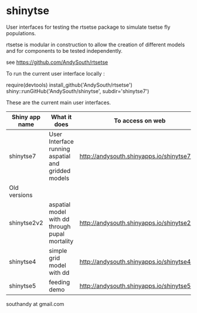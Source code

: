 shinytse
========

User interfaces for testing the rtsetse package to simulate tsetse fly populations.

rtsetse is modular in construction to allow the creation of different models and for components to be tested independently.

see https://github.com/AndySouth/rtsetse

To run the current user interface locally :

  require(devtools)
  install_github('AndySouth/rtsetse')
  shiny::runGitHub('AndySouth/shinytse', subdir='shinytse7')

These are the current main user interfaces.

Shiny app name  | What it does  | To access on web
------------- | -------------| -------------
shinytse7 | User Interface running aspatial and gridded models | http://andysouth.shinyapps.io/shinytse7/
Old versions | | 
shinytse2v2 | aspatial model with dd through pupal mortality | http://andysouth.shinyapps.io/shinytse2v2/
shinytse4 | simple grid model with dd | http://andysouth.shinyapps.io/shinytse4/
shinytse5 | feeding demo | http://andysouth.shinyapps.io/shinytse5/

southandy at gmail.com
